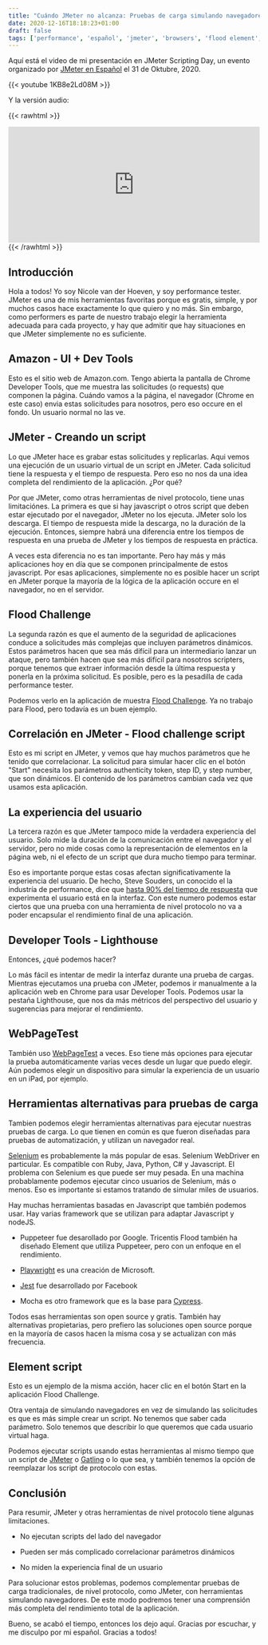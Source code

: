 ```yaml
---
title: "Cuándo JMeter no alcanza: Pruebas de carga simulando navegadores"
date: 2020-12-16T18:18:23+01:00
draft: false
tags: ['performance', 'español', 'jmeter', 'browsers', 'flood element', 'selenium', 'gatling', 'cypress', 'jest', 'puppeteer', 'playwright', 'video', 'presentation', 'text']
---
```


Aquí está el video de mi presentación en JMeter Scripting Day, un evento organizado por [JMeter en Español](https://jmeterenespanol.org/) el 31 de Oktubre, 2020.

{{< youtube 1KB8e2Ld08M >}}

Y la versión audio:

{{< rawhtml >}}
<iframe src="https://open.spotify.com/embed-podcast/episode/1f17kzrbYmOxk8e65JBTQH" width="100%" height="232" frameborder="0" allowtransparency="true" allow="encrypted-media"></iframe>
{{< /rawhtml >}}

## Introducción

Hola a todos! Yo soy Nicole van der Hoeven, y soy performance tester. JMeter es una de mis herramientas favoritas porque es gratis, simple, y por muchos casos hace exactamente lo que quiero y no más. Sin embargo, como performers es parte de nuestro trabajo elegir la herramienta adecuada para cada proyecto, y hay que admitir que hay situaciones en que JMeter simplemente no es suficiente.

## Amazon - UI + Dev Tools 

Esto es el sitio web de Amazon.com. Tengo abierta la pantalla de Chrome Developer Tools, que me muestra las solicitudes (o requests) que componen la página. Cuándo vamos a la página, el navegador (Chrome en este caso) envia estas solicitudes para nosotros, pero eso occure en el fondo. Un usuario normal no las ve. 

## JMeter - Creando un script
   
Lo que JMeter hace es grabar estas solicitudes y replicarlas. Aqui vemos una ejecución de un usuario virtual de un script en JMeter. Cada solicitud tiene la respuesta y el tiempo de respuesta. Pero eso no nos da una idea completa del rendimiento de la aplicación. ¿Por qué?

Por que JMeter, como otras herramientas de nivel protocolo, tiene unas limitaciónes. La primera es que si hay javascript o otros script que deben estar ejecutado por el navegador, JMeter no los ejecuta. JMeter solo los descarga. El tiempo de respuesta mide la descarga, no la duración de la ejecución. Entonces, siempre habrá una diferencia entre los tiempos de respuesta en una prueba de JMeter y los tiempos de respuesta en práctica.

A veces esta diferencia no es tan importante. Pero hay más y más aplicaciones hoy en día que se componen principalmente de estos javascript. Por esas aplicaciones, simplemente no es posible hacer un script en JMeter porque la mayoría de la lógica de la aplicación occure en el navegador, no en el servidor.

## Flood Challenge

La segunda razón es que el aumento de la seguridad de aplicaciones conduce a solicitudes más complejas que incluyen parámetros dinámicos. Estos parámetros hacen que sea más difícil para un intermediario lanzar un ataque, pero también hacen que sea más difícil para nosotros scripters, porque tenemos que extraer información desde la última respuesta y ponerla en la próxima solicitud. Es posible, pero es la pesadilla de cada performance tester.
    
Podemos verlo en la aplicación de muestra [Flood Challenge](https://challenge.flood.io). Ya no trabajo para Flood, pero todavía es un buen ejemplo.

## Correlación en JMeter - Flood challenge script

Esto es mi script en JMeter, y vemos que hay muchos parámetros que he tenido que correlacionar. La solicitud para simular hacer clic en el botón "Start" necesita los parámetros authenticity token, step ID, y step number, que son dinámicos. El contenido de los parámetros cambian cada vez que usamos esta aplicación.

## La experiencia del usuario

La tercera razón es que JMeter tampoco mide la verdadera experiencia del usuario. Solo mide la duración de la comunicación entre el navegador y el servidor, pero no mide cosas como la representación de elementos en la página web, ni el efecto de un script que dura mucho tiempo para terminar.

Eso es importante porque estas cosas afectan significativamente la experiencia del usuario. De hecho, Steve Souders, un conocido el la industría de performance, dice que [hasta 90% del tiempo de respuesta](https://rigor.com/blog/80-90-of-load-times-are-spent-on-the-front-end-start-there/#:~:text=Start%20there.,-Written%20by%20Craig&text=Last%20month%2C%20Steve%20Souders%2C%20Google's,is%20spent%20on%20the%20frontend) que experimenta el usuario está en la interfaz. Con este numero podemos estar ciertos que una prueba con una herramienta de nivel protocolo no va a poder encapsular el rendimiento final de una aplicación.

## Developer Tools - Lighthouse

Entonces, ¿qué podemos hacer?

Lo más fácil es intentar de medir la interfaz durante una prueba de cargas. Mientras ejecutamos una prueba con JMeter, podemos ir manualmente a la aplicación web en Chrome para usar Developer Tools. Podemos usar la pestaña Lighthouse, que nos da más métricos del perspectivo del usuario y sugerencias para mejorar el rendimiento.

## WebPageTest

También uso [WebPageTest](https://webpagetest.org) a veces. Eso tiene más opciones para ejecutar la prueba automáticamente varias veces desde un lugar que puedo elegir. Aún podemos elegir un dispositivo para simular la experiencia de un usuario en un iPad, por ejemplo.

## Herramientas alternativas para pruebas de carga

Tambien podemos elegir herramientas alternativas para ejecutar nuestras pruebas de carga. Lo que tienen en común es que fueron diseñadas para pruebas de automatización, y utilizan un navegador real.

[Selenium](https://www.selenium.dev/) es probablemente la más popular de esas. Selenium WebDriver en particular. Es compatible con Ruby, Java, Python, C# y Javascript. El problema con Selenium es que puede ser muy pesada. En una machina probablamente podemos ejecutar cinco usuarios de Selenium, más o menos. Eso es importante si estamos tratando de simular miles de usuarios.

Hay muchas herramientas basadas en Javascript que también podemos usar. Hay varias framework que se utilizan para adaptar Javascript y nodeJS. 

* Puppeteer fue desarollado por Google. Tricentis Flood también ha diseñado Element que utiliza Puppeteer, pero con un enfoque en el rendimiento.

* [Playwright](https://github.com/microsoft/playwright) es una creación de Microsoft.

* [Jest](https://jest.io) fue desarrollado por Facebook

* Mocha es otro framework que es la base para [Cypress](https://cypress.io).

Todos esas herramientas son open source y gratis. También hay alternativas propietarias, pero prefiero las soluciones open source porque en la mayoría de casos hacen la misma cosa y se actualizan con más frecuencia.

## Element script

Esto es un ejemplo de la misma acción, hacer clic en el botón Start en la aplicación Flood Challenge.

Otra ventaja de simulando navegadores en vez de simulando las solicitudes es que es más simple crear un script. No tenemos que saber cada parámetro. Solo tenemos que describir lo que queremos que cada usuario virtual haga. 

Podemos ejecutar scripts usando estas herramientas al mismo tiempo que un script de [JMeter](https://jmeter.apache.org) o [Gatling](https://gatling.io) o lo que sea, y también tenemos la opción de reemplazar los script de protocolo con estas. 

## Conclusión
Para resumir, JMeter y otras herramientas de nivel protocolo tiene algunas limitaciones.

* No ejecutan scripts del lado del navegador

* Pueden ser más complicado correlacionar parámetros dinámicos

* No miden la experiencia final de un usuario

Para solucionar estos problemas, podemos complementar pruebas de carga tradicionales, de nivel protocolo, como JMeter, con herramientas simulando navegadores. De este modo podremos tener una comprensión más completa del rendimiento total de la aplicación. 

Bueno, se acabó el tiempo, entonces los dejo aquí. Gracias por escuchar, y me disculpo por mi español. Gracias a todos!